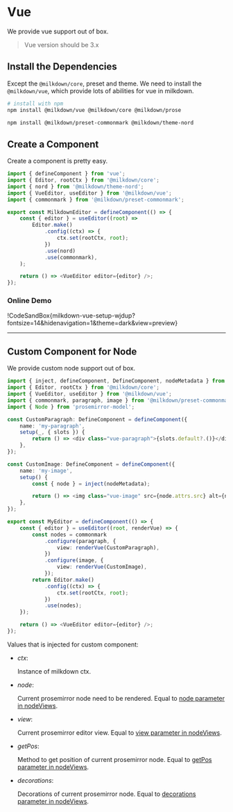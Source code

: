 # Vue

We provide vue support out of box.

> Vue version should be 3.x

## Install the Dependencies

Except the `@milkdown/core`, preset and theme. We need to install the `@milkdown/vue`, which provide lots of abilities for vue in milkdown.

```bash
# install with npm
npm install @milkdown/vue @milkdown/core @milkdown/prose

npm install @milkdown/preset-commonmark @milkdown/theme-nord
```

## Create a Component

Create a component is pretty easy.

```typescript
import { defineComponent } from 'vue';
import { Editor, rootCtx } from '@milkdown/core';
import { nord } from '@milkdown/theme-nord';
import { VueEditor, useEditor } from '@milkdown/vue';
import { commonmark } from '@milkdown/preset-commonmark';

export const MilkdownEditor = defineComponent(() => {
    const { editor } = useEditor((root) =>
        Editor.make()
            .config((ctx) => {
                ctx.set(rootCtx, root);
            })
            .use(nord)
            .use(commonmark),
    );

    return () => <VueEditor editor={editor} />;
});
```

### Online Demo

!CodeSandBox{milkdown-vue-setup-wjdup?fontsize=14&hidenavigation=1&theme=dark&view=preview}

---

## Custom Component for Node

We provide custom node support out of box.

```typescript
import { inject, defineComponent, DefineComponent, nodeMetadata } from 'vue';
import { Editor, rootCtx } from '@milkdown/core';
import { VueEditor, useEditor } from '@milkdown/vue';
import { commonmark, paragraph, image } from '@milkdown/preset-commonmark';
import { Node } from 'prosemirror-model';

const CustomParagraph: DefineComponent = defineComponent({
    name: 'my-paragraph',
    setup(_, { slots }) {
        return () => <div class="vue-paragraph">{slots.default?.()}</div>;
    },
});

const CustomImage: DefineComponent = defineComponent({
    name: 'my-image',
    setup() {
        const { node } = inject(nodeMetadata);

        return () => <img class="vue-image" src={node.attrs.src} alt={node.attrs.alt} />;
    },
});

export const MyEditor = defineComponent(() => {
    const { editor } = useEditor((root, renderVue) => {
        const nodes = commonmark
            .configure(paragraph, {
                view: renderVue(CustomParagraph),
            })
            .configure(image, {
                view: renderVue(CustomImage),
            });
        return Editor.make()
            .config((ctx) => {
                ctx.set(rootCtx, root);
            })
            .use(nodes);
    });

    return () => <VueEditor editor={editor} />;
});
```

Values that is injected for custom component:

-   _ctx_:

    Instance of milkdown ctx.

-   _node_:

    Current prosemirror node need to be rendered.
    Equal to [node parameter in nodeViews](https://prosemirror.net/docs/ref/#view.EditorProps.nodeViews).

-   _view_:

    Current prosemirror editor view.
    Equal to [view parameter in nodeViews](https://prosemirror.net/docs/ref/#view.EditorProps.nodeViews).

-   _getPos_:

    Method to get position of current prosemirror node.
    Equal to [getPos parameter in nodeViews](https://prosemirror.net/docs/ref/#view.EditorProps.nodeViews).

-   _decorations_:

    Decorations of current prosemirror node.
    Equal to [decorations parameter in nodeViews](https://prosemirror.net/docs/ref/#view.EditorProps.nodeViews).
